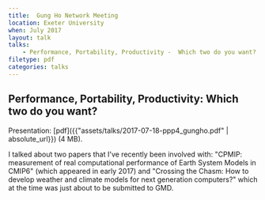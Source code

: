 ```yaml
---
title:  Gung Ho Network Meeting
location: Exeter University
when: July 2017
layout: talk
talks:
    - Performance, Portability, Productivity -  Which two do you want?
filetype: pdf
categories: talks
---
```


Performance, Portability, Productivity: Which two do you want?
--------------------------------------------------------------

Presentation: [pdf]({{"assets/talks/2017-07-18-ppp4_gungho.pdf" | absolute_url}}) (4 MB).

I talked about two papers that I've recently been involved with: "CPMIP: measurement of real computational performance of Earth System Models in CMIP6" (which appeared in early 2017) and "Crossing the Chasm: How to develop weather
and climate models for next generation computers?" which at the time was just about to be submitted to GMD.
